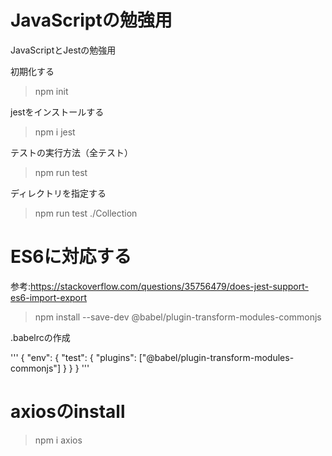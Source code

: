 # JavaScriptの勉強用

JavaScriptとJestの勉強用

初期化する

> npm init

jestをインストールする

> npm i jest

テストの実行方法（全テスト）

> npm run test

ディレクトリを指定する

> npm run test ./Collection


# ES6に対応する

参考:https://stackoverflow.com/questions/35756479/does-jest-support-es6-import-export


> npm install --save-dev @babel/plugin-transform-modules-commonjs

.babelrcの作成


'''
{
    "env": {
      "test": {
        "plugins": ["@babel/plugin-transform-modules-commonjs"]
      }
    }
  }
'''

# axiosのinstall

> npm i axios



